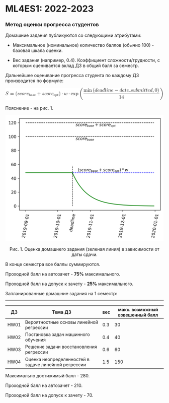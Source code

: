 # ML4ES1: 2022-2023
### Метод оценки прогресса студентов

Домашние задания публикуются со следующими атрибутами:

- Максимальное (номинальное) количество баллов (обычно 100) - базовая шкала оценки.

- Вес задания (например, 0.4). Коэффициент сложности/трудности, с которым оценивается вклад ДЗ в общий балл за семестр.

Дальнейшее оценивание прогресса студента по каждому ДЗ производится по формуле:

<p align='center'>
    <img src="./img/formula.svg" />
</p>

Пояснение - на рис. 1.

![](./img/scoring.png)

<p align="center">Рис. 1. Оценка домашнего задания (зеленая линия) в зависимости от даты сдачи.</p>



В конце семестра все баллы суммируются.

Проходной балл на автозачет - **75%** максимального.

Проходной балл на допуск к зачету - **25%** максимального.



Запланированные домашние задания на 1 семестр:

-------

| ДЗ   | Тема ДЗ                                              | вес  | макс. возможный взвешенный балл |
| ---- | ---------------------------------------------------- | ---- | ------------------------------- |
| HW01 | Вероятностные основы линейной регрессии              | 0.3  | 30                              |
| HW02 | Постановка задач машинного обучения                  | 0.4  | 40                              |
| HW03 | Решение задачи восстановления регрессии              | 0.6  | 60                              |
| HW04 | Оценка неопределенностей в задаче линейной регрессии | 1.5  | 150                             |

Максимально достижимый балл - 280.

Проходной балл на автозачет - 210.

Проходной балл на допуск к зачету - 70.